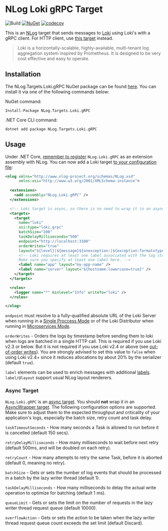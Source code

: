 # NLog Loki gRPC Target

![Build](https://github.com/corentinaltepe/nlog.loki.grpc/workflows/Build/badge.svg)
[![NuGet](https://img.shields.io/nuget/v/NLog.Targets.Loki.gRPC)](https://www.nuget.org/packages/NLog.Targets.Loki.gRPC)
[![codecov](https://codecov.io/gh/corentinaltepe/nlog.loki.grpc/branch/master/graph/badge.svg?token=84N5XB4J09)](https://codecov.io/gh/corentinaltepe/nlog.loki.grpc)

This is an [NLog](https://nlog-project.org/) target that sends messages to [Loki](https://grafana.com/oss/loki/) using Loki's with a gRPC client. For HTTP client, use [this target](https://github.com/corentinaltepe/nlog.loki) instead.

> Loki is a horizontally-scalable, highly-available, multi-tenant log aggregation system inspired by Prometheus. It is designed to be very cost effective and easy to operate.

## Installation

The NLog.Targets.Loki.gRPC NuGet package can be found [here](https://www.nuget.org/packages/NLog.Targets.Loki.gRPC). You can install it via one of the following commands below:

NuGet command:

    Install-Package NLog.Targets.Loki.gRPC

.NET Core CLI command:

    dotnet add package NLog.Targets.Loki.gRPC

## Usage

Under .NET Core, [remember to register](https://github.com/nlog/nlog/wiki/Register-your-custom-component) `NLog.Loki.gRPC` as an extension assembly with NLog. You can now add a Loki target [to your configuration file](https://github.com/nlog/nlog/wiki/Tutorial#Configure-NLog-Targets-for-output):

```xml
<nlog xmlns="http://www.nlog-project.org/schemas/NLog.xsd"
      xmlns:xsi="http://www.w3.org/2001/XMLSchema-instance">
  
  <extensions>
    <add assembly="NLog.Loki.gRPC" />
  </extensions>

  <!-- Loki target is async, so there is no need to wrap it in an async target wrapper. -->
  <targets>
    <target 
      name="loki" 
      xsi:type="loki.grpc"
      batchSize="200"
      taskDelayMilliseconds="500"
      endpoint="http://localhost:3100"
      orderWrites="true"
      layout="${level}|${message}${onexception:|${exception:format=type,message,method:maxInnerExceptionLevel=5:innerFormat=shortType,message,method}}|source=${logger}">
      <!-- Loki requires at least one label associated with the log stream. 
      Make sure you specify at least one label here. -->
      <label name="app" layout="my-app-name" />
      <label name="server" layout="${hostname:lowercase=true}" />
    </target>
  </targets>

  <rules>
    <logger name="*" minlevel="Info" writeTo="loki" />
  </rules>

</nlog>
```

`endpoint` must resolve to a fully-qualified absolute URL of the Loki Server when running in a [Single Proccess Mode](https://grafana.com/docs/loki/latest/overview/#modes-of-operation) or of the Loki Distributor when running in [Microservices Mode](https://grafana.com/docs/loki/latest/overview/#distributor).

`orderWrites` - Orders the logs by timestamp before sending them to loki when logs are batched in a single HTTP call. This is required if you use Loki v2.3 or below. But it is not required if you use Loki v2.4 or above (see [out-of-order writes](https://grafana.com/docs/loki/next/configuration/#accept-out-of-order-writes)). You are strongly advised to set this value to `false` when using Loki v2.4+ since it reduces allocations by about 20% by the serializer (default `true`).

`label` elements can be used to enrich messages with additional [labels](https://grafana.com/docs/loki/latest/design-documents/labels/). `label/@layout` support usual NLog layout renderers.

### Async Target

`NLog.Loki.gRPC` is an [async target](https://github.com/NLog/NLog/wiki/How-to-write-a-custom-async-target#asynctasktarget-features). You should **not** wrap it in an [AsyncWrapper target](https://github.com/NLog/NLog/wiki/AsyncWrapper-target). The following configuration options are supported. Make sure to adjust them to the expected throughput and criticality of your application's logs, especially the batch size, retry count and task delay.

`taskTimeoutSeconds` - How many seconds a Task is allowed to run before it is cancelled (default 150 secs).

`retryDelayMilliseconds` - How many milliseconds to wait before next retry (default 500ms, and will be doubled on each retry).

`retryCount` - How many attempts to retry the same Task, before it is aborted (default 0, meaning no retry).

`batchSize` - Gets or sets the number of log events that should be processed in a batch by the lazy writer thread (default 1).

`taskDelayMilliseconds` - How many milliseconds to delay the actual write operation to optimize for batching (default 1 ms).

`queueLimit` - Gets or sets the limit on the number of requests in the lazy writer thread request queue (default 10000).

`overflowAction` - Gets or sets the action to be taken when the lazy writer thread request queue count exceeds the set limit (default Discard).
